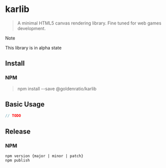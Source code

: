 # karlib

> A minimal HTML5 canvas rendering library. Fine tuned for web games development.


> [!NOTE]
> This library is in alpha state

## Install

### NPM

> npm install --save @goldenratio/karlib

## Basic Usage

```js
// TODO

```

## Release

### NPM
```
npm version {major | minor | patch}
npm publish
```
